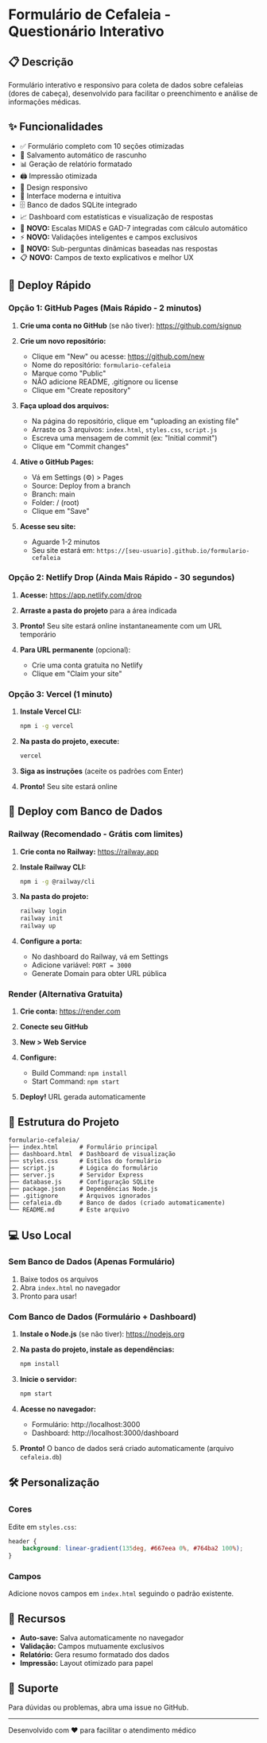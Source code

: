 # Formulário de Cefaleia - Questionário Interativo

## 📋 Descrição
Formulário interativo e responsivo para coleta de dados sobre cefaleias (dores de cabeça), desenvolvido para facilitar o preenchimento e análise de informações médicas.

## ✨ Funcionalidades
- ✅ Formulário completo com 10 seções otimizadas
- 💾 Salvamento automático de rascunho
- 📊 Geração de relatório formatado
- 🖨️ Impressão otimizada
- 📱 Design responsivo
- 🎨 Interface moderna e intuitiva
- 🗄️ Banco de dados SQLite integrado
- 📈 Dashboard com estatísticas e visualização de respostas
- 🧠 **NOVO:** Escalas MIDAS e GAD-7 integradas com cálculo automático
- ⚡ **NOVO:** Validações inteligentes e campos exclusivos
- 🔄 **NOVO:** Sub-perguntas dinâmicas baseadas nas respostas
- 📋 **NOVO:** Campos de texto explicativos e melhor UX

## 🚀 Deploy Rápido

### Opção 1: GitHub Pages (Mais Rápido - 2 minutos)

1. **Crie uma conta no GitHub** (se não tiver): https://github.com/signup

2. **Crie um novo repositório:**
   - Clique em "New" ou acesse: https://github.com/new
   - Nome do repositório: `formulario-cefaleia`
   - Marque como "Public"
   - NÃO adicione README, .gitignore ou license
   - Clique em "Create repository"

3. **Faça upload dos arquivos:**
   - Na página do repositório, clique em "uploading an existing file"
   - Arraste os 3 arquivos: `index.html`, `styles.css`, `script.js`
   - Escreva uma mensagem de commit (ex: "Initial commit")
   - Clique em "Commit changes"

4. **Ative o GitHub Pages:**
   - Vá em Settings (⚙️) > Pages
   - Source: Deploy from a branch
   - Branch: main
   - Folder: / (root)
   - Clique em "Save"

5. **Acesse seu site:**
   - Aguarde 1-2 minutos
   - Seu site estará em: `https://[seu-usuario].github.io/formulario-cefaleia`

### Opção 2: Netlify Drop (Ainda Mais Rápido - 30 segundos)

1. **Acesse:** https://app.netlify.com/drop

2. **Arraste a pasta do projeto** para a área indicada

3. **Pronto!** Seu site estará online instantaneamente com um URL temporário

4. **Para URL permanente** (opcional):
   - Crie uma conta gratuita no Netlify
   - Clique em "Claim your site"

### Opção 3: Vercel (1 minuto)

1. **Instale Vercel CLI:**
   ```bash
   npm i -g vercel
   ```

2. **Na pasta do projeto, execute:**
   ```bash
   vercel
   ```

3. **Siga as instruções** (aceite os padrões com Enter)

4. **Pronto!** Seu site estará online

## 🚀 Deploy com Banco de Dados

### Railway (Recomendado - Grátis com limites)

1. **Crie conta no Railway:** https://railway.app

2. **Instale Railway CLI:**
   ```bash
   npm i -g @railway/cli
   ```

3. **Na pasta do projeto:**
   ```bash
   railway login
   railway init
   railway up
   ```

4. **Configure a porta:**
   - No dashboard do Railway, vá em Settings
   - Adicione variável: `PORT = 3000`
   - Generate Domain para obter URL pública

### Render (Alternativa Gratuita)

1. **Crie conta:** https://render.com

2. **Conecte seu GitHub**

3. **New > Web Service**

4. **Configure:**
   - Build Command: `npm install`
   - Start Command: `npm start`

5. **Deploy!** URL gerada automaticamente

## 📁 Estrutura do Projeto

```
formulario-cefaleia/
├── index.html      # Formulário principal
├── dashboard.html  # Dashboard de visualização
├── styles.css      # Estilos do formulário
├── script.js       # Lógica do formulário
├── server.js       # Servidor Express
├── database.js     # Configuração SQLite
├── package.json    # Dependências Node.js
├── .gitignore      # Arquivos ignorados
├── cefaleia.db     # Banco de dados (criado automaticamente)
└── README.md       # Este arquivo
```

## 💻 Uso Local

### Sem Banco de Dados (Apenas Formulário)
1. Baixe todos os arquivos
2. Abra `index.html` no navegador
3. Pronto para usar!

### Com Banco de Dados (Formulário + Dashboard)

1. **Instale o Node.js** (se não tiver): https://nodejs.org

2. **Na pasta do projeto, instale as dependências:**
   ```bash
   npm install
   ```

3. **Inicie o servidor:**
   ```bash
   npm start
   ```

4. **Acesse no navegador:**
   - Formulário: http://localhost:3000
   - Dashboard: http://localhost:3000/dashboard

5. **Pronto!** O banco de dados será criado automaticamente (arquivo `cefaleia.db`)

## 🛠️ Personalização

### Cores
Edite em `styles.css`:
```css
header {
    background: linear-gradient(135deg, #667eea 0%, #764ba2 100%);
}
```

### Campos
Adicione novos campos em `index.html` seguindo o padrão existente.

## 📝 Recursos

- **Auto-save:** Salva automaticamente no navegador
- **Validação:** Campos mutuamente exclusivos
- **Relatório:** Gera resumo formatado dos dados
- **Impressão:** Layout otimizado para papel

## 🤝 Suporte

Para dúvidas ou problemas, abra uma issue no GitHub.

---

Desenvolvido com ❤️ para facilitar o atendimento médico 